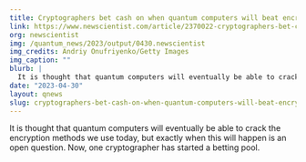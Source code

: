 ```yaml
---
title: Cryptographers bet cash on when quantum computers will beat encryption
link: https://www.newscientist.com/article/2370022-cryptographers-bet-cash-on-when-quantum-computers-will-beat-encryption/
org: newscientist
img: /quantum_news/2023/output/0430.newscientist
img_credits: Andriy Onufriyenko/Getty Images
img_caption: ""
blurb: |
  It is thought that quantum computers will eventually be able to crack the encryption methods we use today, but exactly when this will happen is an open question. Now, one cryptographer has started a betting pool.
date: "2023-04-30"
layout: qnews
slug: cryptographers-bet-cash-on-when-quantum-computers-will-beat-encryption
---
```


It is thought that quantum computers will eventually be able to crack the encryption methods we use today, but exactly when this will happen is an open question. Now, one cryptographer has started a betting pool.
